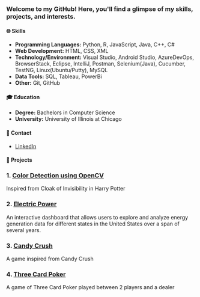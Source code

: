 ### Welcome to my GitHub! Here, you'll find a glimpse of my skills, projects, and interests.

#### 🌐 Skills

- **Programming Languages:** Python, R, JavaScript, Java, C++, C#
- **Web Development:** HTML, CSS, XML
- **Technology/Environment:** Visual Studio, Android Studio, AzureDevOps, BrowserStack, Eclipse, IntelliJ, Postman, Selenium(Java), Cucumber, TestNG, Linux(Ubuntu/Putty), MySQL
- **Data Tools:** SQL, Tableau, PowerBi
- **Other:** Git, GitHub

#### 🎓 Education

- **Degree:** Bachelors in Computer Science
- **University:** University of Illinois at Chicago
  
#### 📧 Contact

- [LinkedIn](https://www.linkedin.com/in/yadav-tanya5/)

#### 🚀 Projects

### 1. [Color Detection using OpenCV](https://github.com/tyadav2/Color-Detection-using-OpenCV)
Inspired from Cloak of Invisibility in Harry Potter

### 2. [Electric Power](https://github.com/tyadav2/Electric-Power)
An interactive dashboard that allows users to explore and analyze energy generation data for different states in the United States over a span of several years.

### 3. [Candy Crush](https://github.com/tyadav2/Candy-Crush)
A game inspired from Candy Crush

### 4. [Three Card Poker](https://github.com/tyadav2/Three-Card-Poker)
A game of Three Card Poker played between 2 players and a dealer



<!--
**tyadav2/tyadav2** is a ✨ _special_ ✨ repository because its `README.md` (this file) appears on your GitHub profile.

Here are some ideas to get you started:

- 🔭 I’m currently working on ...
- 🌱 I’m currently learning ...
- 👯 I’m looking to collaborate on ...
- 🤔 I’m looking for help with ...
- 💬 Ask me about ...
- 📫 How to reach me: ...
- 😄 Pronouns: ...
- ⚡ Fun fact: ...
-->
